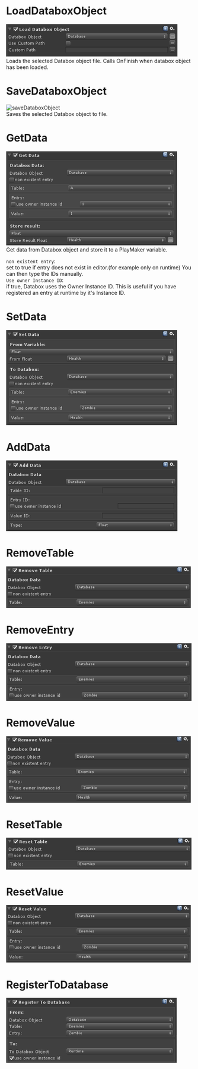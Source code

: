 # LoadDataboxObject
![loaddataboxobject](img/actionLoadDataboxObject.png)  
Loads the selected Databox object file. Calls OnFinish when databox object has been loaded.  
  
# SaveDataboxObject
![saveDataboxObject](img/acionSaveDataboxObject.png)  
Saves the selected Databox object to file.  
  
# GetData
![getdata](img/actionGetData.png)  
Get data from Databox object and store it to a PlayMaker variable.  
  
`non existent entry`:  
set to true if entry does not exist in editor.(for example only on runtime) You can then type the IDs manually.  
`Use owner Instance ID`:  
if true, Databox uses the Owner Instance ID. This is useful if you have registered an entry at runtime by it's Instance ID.  
  
# SetData
![setData](img/actionSetData.png)  
  
# AddData
![addData](img/actionAddData.png)  
  
# RemoveTable
![removeTable](img/actionRemoveTable.png)  
  
# RemoveEntry
![removeEntry](img/actionRemoveEntry.png)  
  
# RemoveValue
![removeValue](img/actionRemoveValue.png)  
  
# ResetTable
![resetTable](img/actionResetTable.png)  
  
# ResetValue
![resetValue](img/actionResetValue.png)  
  
# RegisterToDatabase
![registerDatabase](img/actionRegisterToDatabase.png)  
  
